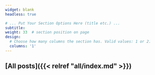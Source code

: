 ```yaml
---
widget: blank
headless: true

# ... Put Your Section Options Here (title etc.) ...
subtitle:
weight: 33  # section position on page
design:
  # Choose how many columns the section has. Valid values: 1 or 2.
  columns: '1'
---
```


## [All posts]({{< relref "all/index.md" >}})